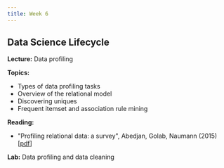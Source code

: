 ```yaml
---
title: Week 6
---
```


## Data Science Lifecycle

**Lecture:** Data profiling 

**Topics:** 
*   Types of data profiling tasks
*   Overview of the relational model
*   Discovering uniques
*   Frequent itemset and association rule mining

**Reading:**

*   "Profiling relational data: a survey", Abedjan, Golab, Naumann (2015) [[pdf](https://dataresponsibly.github.io/courses/documents/Abedjan_2015.pdf)]  

**Lab:** Data profiling and data cleaning
